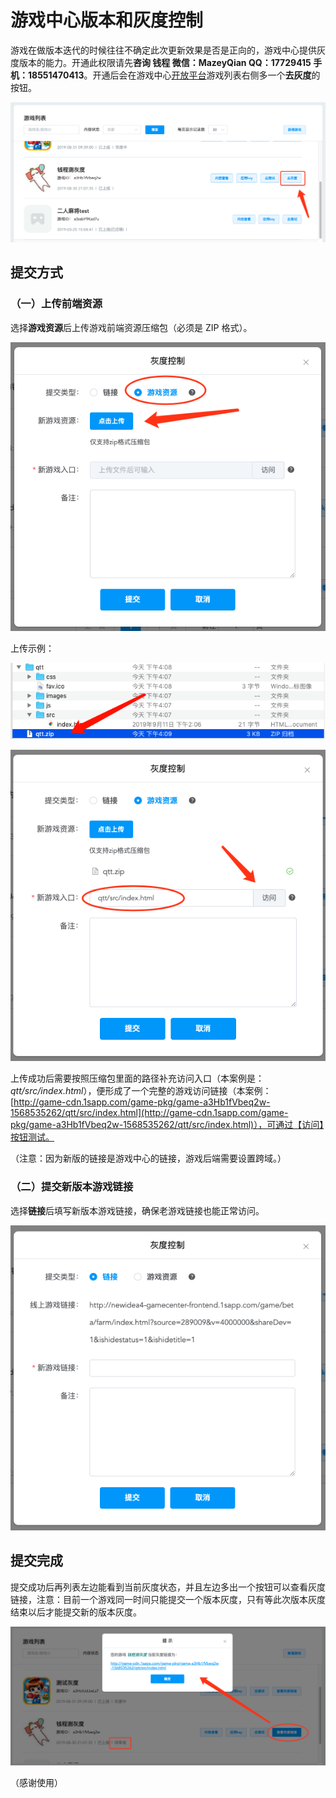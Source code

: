 # 游戏中心版本和灰度控制

游戏在做版本迭代的时候往往不确定此次更新效果是否是正向的，游戏中心提供灰度版本的能力。开通此权限请先**咨询 钱程 微信：MazeyQian QQ：17729415 手机：18551470413**。开通后会在游戏中心[开放平台](http://newidea4-gamecenter-frontend.1sapp.com/open-cms-new/prod/index.html#/login)游戏列表右侧多一个**去灰度**的按钮。

![去灰度按钮](./image/open-cms-do-versions-btn.png)

## 提交方式

### （一）上传前端资源

选择**游戏资源**后上传游戏前端资源压缩包（必须是 ZIP 格式）。

![上传游戏资源](./image/choose-game-resource.png)

上传示例：

![上传压缩包](./image/open-cms-versions-zip.png)

![上传成功](./image/fill-in-remind-path.png)

上传成功后需要按照压缩包里面的路径补充访问入口（本案例是：*qtt/src/index.html*），便形成了一个完整的游戏访问链接（本案例：[http://game-cdn.1sapp.com/game-pkg/game-a3Hb1fVbeq2w-1568535262/qtt/src/index.html](http://game-cdn.1sapp.com/game-pkg/game-a3Hb1fVbeq2w-1568535262/qtt/src/index.html)），可通过【访问】按钮测试。

（注意：因为新版的链接是游戏中心的链接，游戏后端需要设置跨域。）

### （二）提交新版本游戏链接

选择**链接**后填写新版本游戏链接，确保老游戏链接也能正常访问。

![新游戏链接](./image/submit-new-game-url.png)

## 提交完成

提交成功后再列表左边能看到当前灰度状态，并且左边多出一个按钮可以查看灰度链接，注意：目前一个游戏同一时间只能提交一个版本灰度，只有等此次版本灰度结束以后才能提交新的版本灰度。

![查看灰度链接](./image/open-cms-status-and-link.png)


（感谢使用）
